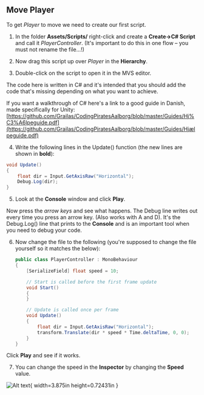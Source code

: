 ## Move Player

To get *Player* to move we need to create our first
script.

1.  In the folder **Assets/Scripts/** right-click and create a **Create->C#
    Script** and call it *PlayerController*. (It's important to do this
    in one flow – you must not rename the file...!)

2.  Now drag this script up over *Player* in the **Hierarchy**.

3.  Double-click on the script to open it in the MVS editor.

The code here is written in C# and it's intended that you should add
the code that's missing depending on what you want to achieve.

If you want a walkthrough of C# here's a link to a good guide in
Danish, made specifically for Unity:
[https://github.com/Grailas/CodingPiratesAalborg/blob/master/Guides/Hj%C3%A6lpeguide.pdf](https://github.com/Grailas/CodingPiratesAalborg/blob/master/Guides/Hjælpeguide.pdf)

4.  Write the following lines in the Update() function (the new lines are shown
    in **bold**):

```csharp
void Update()
{
    float dir = Input.GetAxisRaw("Horizontal");
    Debug.Log(dir);
}
```

5.  Look at the **Console** window and click **Play**.

Now press the *arrow keys* and see what happens. The Debug line writes out
every time you press an arrow key. (Also works with A and D). It's
the Debug.Log() line that prints to the **Console** and is an important
tool when you need to debug your code.

6.  Now change the file to the following (you're supposed to change
    the file yourself so it matches the below):
    ```csharp
    public class PlayerController : MonoBehaviour
    {
        [SerializeField] float speed = 10;

        // Start is called before the first frame update
        void Start()
        {
        }

        // Update is called once per frame
        void Update()
        {
            float dir = Input.GetAxisRaw("Horizontal");
            transform.Translate(dir * speed * Time.deltaTime, 0, 0);
        }
    }
    ```

Click **Play** and see if it works.

7.  You can change the speed in the **Inspector** by changing the
    **Speed** value.

![Alt text](media/image10.png){ width=3.875in height=0.72431in }
